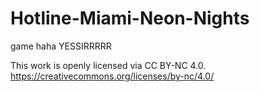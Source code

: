 # Hotline-Miami-Neon-Nights
game haha YESSIRRRRR


This work is openly licensed via CC BY-NC 4.0.
https://creativecommons.org/licenses/by-nc/4.0/
